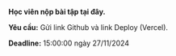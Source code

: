**Học viên nộp bài tập tại đây.**

**Yêu cầu:** Gửi link Github và link Deploy (Vercel).

**Deadline:** 15:00:00 ngày 27/11/2024
